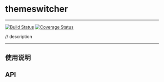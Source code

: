 # themeswitcher

---

[![Build Status](https://secure.travis-ci.org/aralejs/themeswitcher.png)](https://travis-ci.org/arale/themeswitcher)
[![Coverage Status](https://coveralls.io/repos/aralejs/themeswitcher/badge.png?branch=master)](https://coveralls.io/r/arale/themeswitcher)


// description

---

## 使用说明


## API
